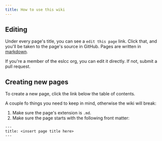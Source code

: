 ```yaml
---
title: How to use this wiki
---
```


## Editing

Under every page's title, you can see a `edit this page` link. Click that, and you'll be taken to the page's source
in GitHub. Pages are written in [markdown](https://github.com/adam-p/markdown-here/wiki/Markdown-Cheatsheet).

If you're a member of the eslcc org, you can edit it directly. If not, submit a pull request.

## Creating new pages

To create a new page, click the link below the table of contents.

A couple fo things you need to keep in mind, otherwise the wiki will break:

1. Make sure the page's extension is `.md`.
2. Make sure the page starts with the following front matter:
```
---
title: <insert page title here>
---
```